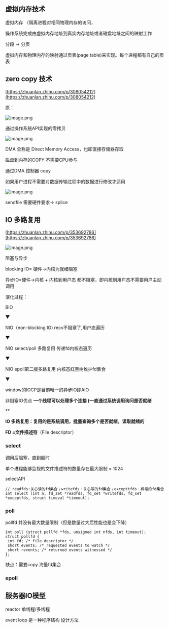 ## 虚拟内存技术

虚拟内存 （隔离进程对相同物理内存的访问，

操作系统完成由虚拟内存地址到真实内存地址或者磁盘地址之间的映射工作

分段 -> 分页

虚拟内存和物理内存的映射通过页表(page table)来实现。每个进程都有自己的页表

## zero copy 技术
[https://zhuanlan.zhihu.com/p/308054212](https://zhuanlan.zhihu.com/p/308054212)

原：

![image.png](1615797422633-df1836cf-1708-46d9-b86a-915675d2dbd3.png)

通过操作系统API实现的零拷贝

![image.png](1615797437115-80a2c18b-d7d6-4c0f-8309-3bfc1c446ffa.png)

DMA 全称是 Direct Memory Access，也即直接存储器存取

磁盘到内存的COPY 不需要CPU参与

通过DMA 控制器 copy

如果用户进程不需要对数据传输过程中的数据进行修改才适用

![image.png](1615798144099-3cbe9758-5f1a-436b-b362-9dfedeb13e9b.png)

sendfile 需要硬件要求-> splice

## IO 多路复用

[https://zhuanlan.zhihu.com/p/353692786](https://zhuanlan.zhihu.com/p/353692786)

![image.png](1625810460910-86883518-b074-4dba-a92b-baa457c2d5eb.png)

阻塞与异步

blocking IO= 硬件->内核为就绪阻塞

异步IO=硬件->内核 + 内核到用户态 都不阻塞，即内核到用户态不需要用户主动调用

演化过程：

BIO

▼

NIO（non-blocking IO) recv不阻塞了,用户态遍历

▼

NIO select/poll 多路复用 传递fd内核态遍历

▼

NIO epoll第二版多路复用 内核态红黑树维护fd集合

▼

window的IOCP是目前唯一的异步IO即AIO

非阻塞IO优点 **一个线程可以处理多个连接 (一直通过系统调用询问是否就绪**

**

**IO 多路复用：复用的是系统调用，批量查询多个是否就绪，读取就绪的**

**FD =文件描述符**（File descriptor）

### select
调用后阻塞，直到超时

单个进程能够监视的文件描述符的数量存在最大限制 = 1024

selectAPI
```
// readfds:关心读的fd集合；writefds：关心写的fd集合；excepttfds：异常的fd集合
int select (int n, fd_set *readfds, fd_set *writefds, fd_set *exceptfds, struct timeval *timeout);
```

### poll
pollfd 并没有最大数量限制（但是数量过大后性能也是会下降）

```
int poll (struct pollfd *fds, unsigned int nfds, int timeout);
struct pollfd {
 int fd; /* file descriptor */
 short events; /* requested events to watch */
 short revents; /* returned events witnessed */
};
```

缺点：需要copy 海量fd集合

### epoll

## 服务器IO模型
reactor 单线程/多线程

event loop 是一种程序结构 设计方法